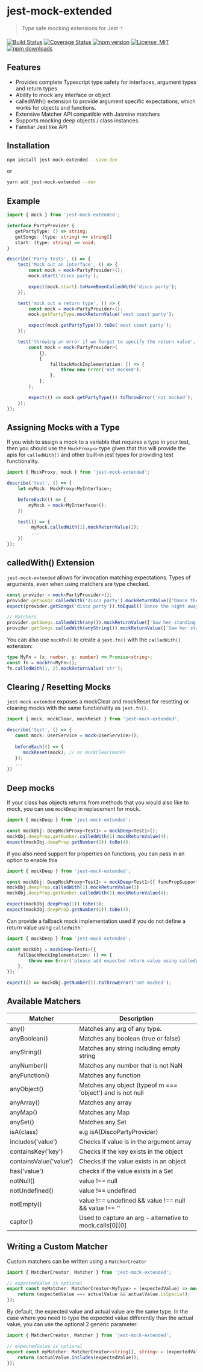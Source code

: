 # jest-mock-extended
> Type safe mocking extensions for Jest 🃏

[![Build Status](https://travis-ci.com/marchaos/jest-mock-extended.svg?branch=master)](https://travis-ci.com/marchaos/jest-mock-extended)
[![Coverage Status](https://coveralls.io/repos/github/marchaos/jest-mock-extended/badge.svg?branch=master)](https://coveralls.io/github/marchaos/jest-mock-extended?branch=master)
[![npm version](https://badge.fury.io/js/jest-mock-extended.svg)](https://badge.fury.io/js/jest-mock-extended)
[![License: MIT](https://img.shields.io/badge/License-MIT-yellow.svg)](https://opensource.org/licenses/MIT)
[![npm downloads](https://badgen.net/npm/dw/jest-mock-extended)](https://badge.fury.io/js/jest-mock-extended)

## Features
- Provides complete Typescript type safety for interfaces, argument types and return types
- Ability to mock any interface or object
- calledWith() extension to provide argument specific expectations, which works for objects and functions.
- Extensive Matcher API compatible with Jasmine matchers
- Supports mocking deep objects / class instances.
- Familiar Jest like API

## Installation
```bash
npm install jest-mock-extended --save-dev
```
or
```bash
yarn add jest-mock-extended --dev
```

## Example

```ts
import { mock } from 'jest-mock-extended';

interface PartyProvider {
   getPartyType: () => string;
   getSongs: (type: string) => string[]
   start: (type: string) => void;
}

describe('Party Tests', () => {
	test('Mock out an interface', () => {
		const mock = mock<PartyProvider>();
		mock.start('disco party');

		expect(mock.start).toHaveBeenCalledWith('disco party');
	});

	test('mock out a return type', () => {
		const mock = mock<PartyProvider>();
		mock.getPartyType.mockReturnValue('west coast party');

		expect(mock.getPartyType()).toBe('west coast party');
	});

	test('throwing an error if we forget to specify the return value', () => {
		const mock = mock<PartyProvider>(
			{},
			{
				fallbackMockImplementation: () => {
					throw new Error('not mocked');
				},
			},
		);

		expect(() => mock.getPartyType()).toThrowError('not mocked');
	});
});
```

## Assigning Mocks with a Type

If you wish to assign a mock to a variable that requires a type in your test, then you should use the `MockProxy<>` type
given that this will provide the apis for `calledWith()` and other built-in jest types for providing test functionality.

```ts
import { MockProxy, mock } from 'jest-mock-extended';

describe('test', () => {
    let myMock: MockProxy<MyInterface>;

    beforeEach(() => {
        myMock = mock<MyInterface>();
    })

    test(() => {
         myMock.calledWith(1).mockReturnValue(2);
         ...
    })
});

```

## calledWith() Extension

```jest-mock-extended``` allows for invocation matching expectations. Types of arguments, even when using matchers are type checked.

```ts
const provider = mock<PartyProvider>();
provider.getSongs.calledWith('disco party').mockReturnValue(['Dance the night away', 'Stayin Alive']);
expect(provider.getSongs('disco party')).toEqual(['Dance the night away', 'Stayin Alive']);

// Matchers
provider.getSongs.calledWith(any()).mockReturnValue(['Saw her standing there']);
provider.getSongs.calledWith(anyString()).mockReturnValue(['Saw her standing there']);
```

You can also use ```mockFn()``` to create a ```jest.fn()``` with the `calledWith()` extension:

```ts
type MyFn = (x: number, y: number) => Promise<string>;
const fn = mockFn<MyFn>();
fn.calledWith(1, 2).mockReturnValue('str');
```

## Clearing / Resetting Mocks

```jest-mock-extended``` exposes a mockClear and mockReset for resetting or clearing mocks with the same 
functionality as ```jest.fn()```.

```ts
import { mock, mockClear, mockReset } from 'jest-mock-extended';

describe('test', () => {
   const mock: UserService = mock<UserService>();
   
   beforeEach(() => {
      mockReset(mock); // or mockClear(mock)
   });
   ...
})
```

## Deep mocks

If your class has objects returns from methods that you would also like to mock, you can use ```mockDeep``` in 
replacement for mock.

```ts
import { mockDeep } from 'jest-mock-extended';

const mockObj: DeepMockProxy<Test1> = mockDeep<Test1>();
mockObj.deepProp.getNumber.calledWith(1).mockReturnValue(4);
expect(mockObj.deepProp.getNumber(1)).toBe(4);
```
if you also need support for properties on functions, you can pass in an option to enable this

```ts
import { mockDeep } from 'jest-mock-extended';

const mockObj: DeepMockProxy<Test1> = mockDeep<Test1>({ funcPropSupport: true });
mockObj.deepProp.calledWith(1).mockReturnValue(3)
mockObj.deepProp.getNumber.calledWith(1).mockReturnValue(4);

expect(mockObj.deepProp(1)).toBe(3);
expect(mockObj.deepProp.getNumber(1)).toBe(4);
```

Can provide a fallback mock implementation used if you do not define a return value using `calledWith`.

```ts
import { mockDeep } from 'jest-mock-extended';

const mockObj = mockDeep<Test1>({
    fallbackMockImplementation: () => {
        throw new Error('please add expected return value using calledWith');
    },
});

expect(() => mockObj.getNumber()).toThrowError('not mocked');
```


## Available Matchers


| Matcher               | Description                                                           |
|-----------------------|-----------------------------------------------------------------------|
|any()                  | Matches any arg of any type.                                          |
|anyBoolean()           | Matches any boolean (true or false)                                   |
|anyString()            | Matches any string including empty string                             |
|anyNumber()            | Matches any number that is not NaN                                    |
|anyFunction()          | Matches any function                                                  |
|anyObject()            | Matches any object (typeof m === 'object') and is not null            |
|anyArray()             | Matches any array                                                     |
|anyMap()               | Matches any Map                                                       |
|anySet()               | Matches any Set                                                       |
|isA(class)             | e.g isA(DiscoPartyProvider)                                           |
|includes('value')      | Checks if value is in the argument array                              |
|containsKey('key')     |  Checks if the key exists in the object                               |
|containsValue('value') | Checks if the value exists in an object                               |
|has('value')           | checks if the value exists in a Set                                   |
|notNull()              | value !== null                                                        |
|notUndefined()         | value !== undefined                                                   |
|notEmpty()             | value !== undefined && value !== null && value !== ''                 |
|captor()               | Used to capture an arg - alternative to mock.calls[0][0]              |

## Writing a Custom Matcher

Custom matchers can be written using a ```MatcherCreator```

```ts
import { MatcherCreator, Matcher } from 'jest-mock-extended';

// expectedValue is optional
export const myMatcher: MatcherCreator<MyType> = (expectedValue) => new Matcher((actualValue) => {
    return (expectedValue === actualValue && actualValue.isSpecial);
});
```

By default, the expected value and actual value are the same type. In the case where you need to type the expected value 
differently than the actual value, you can use the optional 2 generic parameter:

```ts
import { MatcherCreator, Matcher } from 'jest-mock-extended';

// expectedValue is optional
export const myMatcher: MatcherCreator<string[], string> = (expectedValue) => new Matcher((actualValue) => {
    return (actualValue.includes(expectedValue));
});
```
